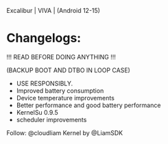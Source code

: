 Excalibur | VIVA | (Android 12-15)
# Changelogs:
!!! READ BEFORE DOING ANYTHING !!!

(BACKUP BOOT AND DTBO IN LOOP CASE)

- USE RESPONSIBLY.
- Improved battery consumption
- Device temperature improvements 
- Better performance and good battery performance
- KernelSu 0.9.5 
- scheduler improvements

Follow: @cloudliam
Kernel by @LiamSDK
